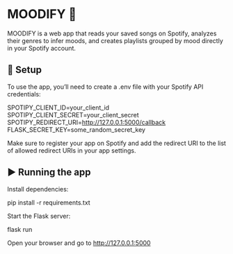 # MOODIFY 🎵
MOODIFY is a web app that reads your saved songs on Spotify, analyzes their genres to infer moods, and creates playlists grouped by mood directly in your Spotify account.

## 🔧 Setup
To use the app, you’ll need to create a .env file with your Spotify API credentials:

SPOTIPY_CLIENT_ID=your_client_id
SPOTIPY_CLIENT_SECRET=your_client_secret
SPOTIPY_REDIRECT_URI=http://127.0.0.1:5000/callback
FLASK_SECRET_KEY=some_random_secret_key

Make sure to register your app on Spotify and add the redirect URI to the list of allowed redirect URIs in your app settings.

## ▶️ Running the app
Install dependencies:

pip install -r requirements.txt

Start the Flask server:

flask run

Open your browser and go to http://127.0.0.1:5000